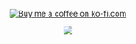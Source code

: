 <p align="center">
<a href="https://ko-fi.com/T6T1NNFAL">
  <img alt="Buy me a coffee on ko-fi.com" src="https://ko-fi.com/img/githubbutton_sm.svg">
</a>

<p align="center">
<picture>
  <source srcset="https://github-readme-stats.vercel.app/api?username=jefferyharrell&show_icons=true&theme=dark" media="(prefers-color-scheme: dark)" />
  <source srcset="https://github-readme-stats.vercel.app/api?username=jefferyharrell&show_icons=true" media="(prefers-color-scheme: light), (prefers-color-scheme: no-preference)" />
  <img src="https://github-readme-stats.vercel.app/api?username=jefferyharrell&show_icons=true" />
</picture>
</p>

<!-- <p align="center">
<picture>
  <source srcset="https://github-readme-stats.vercel.app/api/top-langs?username=jefferyharrell&show_icons=true&theme=dark" media="(prefers-color-scheme: dark)" />
  <source srcset="https://github-readme-stats.vercel.app/api/top-langs?username=jefferyharrell&show_icons=true" media="(prefers-color-scheme: light), (prefers-color-scheme: no-preference)" />
  <img src="https://github-readme-stats.vercel.app/api/top-langs?username=jefferyharrell&show_icons=true" />
</picture>
</p> -->

<!--
**jefferyharrell/jefferyharrell** is a ✨ _special_ ✨ repository because its `README.md` (this file) appears on your GitHub profile.

Here are some ideas to get you started:

- 🔭 I’m currently working on ...
- 🌱 I’m currently learning ...
- 👯 I’m looking to collaborate on ...
- 🤔 I’m looking for help with ...
- 💬 Ask me about ...
- 📫 How to reach me: ...
- 😄 Pronouns: ...
- ⚡ Fun fact: ...
-->
